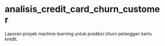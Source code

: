 # analisis_credit_card_churn_customer
Laporan proyek machine learning untuk prediksi churn pelanggan kartu kredit.
